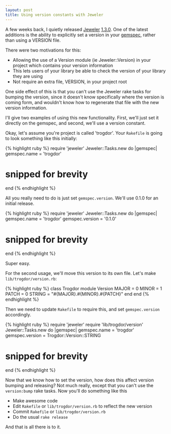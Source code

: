 ```yaml
---
layout: post
title: Using version constants with Jeweler
---
```


A few weeks back, I quietly released [Jeweler](http://github.com/technicalpickles/jeweler) [1.3.0](http://github.com/technicalpickles/jeweler/tree/v1.3.0). One of the latest additions is the ability to explicitly set a version in your [gemspec](http://docs.rubygems.org/read/chapter/20), rather than using a VERSION file.

There were two motivations for this:

 * Allowing the use of a Version module (ie Jeweler::Version) in your project which contains your version information
  * This lets users of your library be able to check the version of your library they are using
 * Not require an extra file, VERSION, in your project root

One side effect of this is that you can't use the Jeweler rake tasks for bumping the version, since it doesn't know specifically where the version is coming form, and wouldn't know how to regenerate that file with the new version information.

I'll give two examples of using this new functionality. First, we'll just set it directly on the gemspec, and second, we'll use a version constant.

Okay, let's assume you're project is called 'trogdor'. Your `Rakefile` is going to look something like this initially:

{% highlight ruby %}
require 'jeweler'
Jeweler::Tasks.new do |gemspec|
  gemspec.name = 'trogdor'
  # snipped for brevity
end
{% endhighlight %}


All you really need to do is just set `gemspec.version`. We'll use 0.1.0 for an initial release.

{% highlight ruby %}
require 'jeweler'
Jeweler::Tasks.new do |gemspec|
  gemspec.name = 'trogdor'
  gemspec.version = '0.1.0'
  # snipped for brevity
end
{% endhighlight %}

Super easy.

For the second usage, we'll move this version to its own file. Let's make `lib/trogdor/version.rb`:

{% highlight ruby %}
class Trogdor
  module Version
    MAJOR = 0
    MINOR = 1
    PATCH = 0
    STRING = "#{MAJOR}.#{MINOR}.#{PATCH}"
  end
end
{% endhighlight %}

Then we need to update `Rakefile` to require this, and set `gemspec.version` accordingly.

{% highlight ruby %}
require 'jeweler'
require 'lib/trogdor/version'
Jeweler::Tasks.new do |gemspec|
  gemspec.name = 'trogdor'
  gemspec.version = Trogdor::Version::STRING
  # snipped for brevity
end
{% endhighlight %}

Now that we know how to set the version, how does this affect version bumping and releasing? Not much really, except that you can't use the `version:bump` rake tasks. Now you'll do something like this

 * Make awesome code
 * Edit `Rakefile` or `lib/trogdor/version.rb` to reflect the new version
 * Commit `Rakefile` or `lib/trogdor/version.rb`
 * Do the usual `rake release`
 
And that is all there is to it.